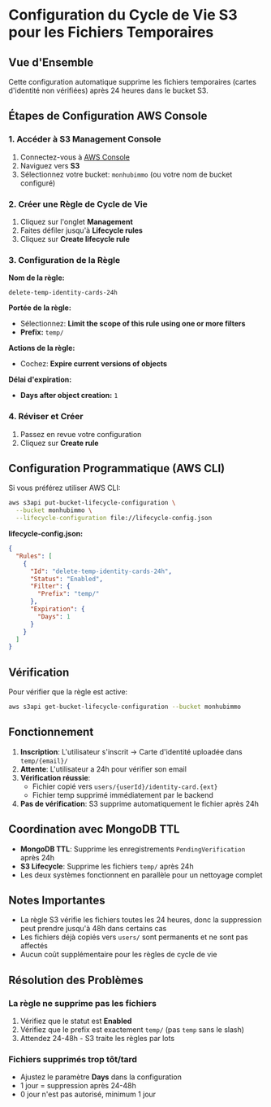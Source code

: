 # Configuration du Cycle de Vie S3 pour les Fichiers Temporaires

## Vue d'Ensemble

Cette configuration automatique supprime les fichiers temporaires (cartes d'identité non vérifiées) après 24 heures dans le bucket S3.

## Étapes de Configuration AWS Console

### 1. Accéder à S3 Management Console

1. Connectez-vous à [AWS Console](https://console.aws.amazon.com/)
2. Naviguez vers **S3**
3. Sélectionnez votre bucket: `monhubimmo` (ou votre nom de bucket configuré)

### 2. Créer une Règle de Cycle de Vie

1. Cliquez sur l'onglet **Management**
2. Faites défiler jusqu'à **Lifecycle rules**
3. Cliquez sur **Create lifecycle rule**

### 3. Configuration de la Règle

**Nom de la règle:**

```
delete-temp-identity-cards-24h
```

**Portée de la règle:**

- Sélectionnez: **Limit the scope of this rule using one or more filters**
- **Prefix:** `temp/`

**Actions de la règle:**

- Cochez: **Expire current versions of objects**

**Délai d'expiration:**

- **Days after object creation:** `1`

### 4. Réviser et Créer

1. Passez en revue votre configuration
2. Cliquez sur **Create rule**

## Configuration Programmatique (AWS CLI)

Si vous préférez utiliser AWS CLI:

```bash
aws s3api put-bucket-lifecycle-configuration \
  --bucket monhubimmo \
  --lifecycle-configuration file://lifecycle-config.json
```

**lifecycle-config.json:**

```json
{
  "Rules": [
    {
      "Id": "delete-temp-identity-cards-24h",
      "Status": "Enabled",
      "Filter": {
        "Prefix": "temp/"
      },
      "Expiration": {
        "Days": 1
      }
    }
  ]
}
```

## Vérification

Pour vérifier que la règle est active:

```bash
aws s3api get-bucket-lifecycle-configuration --bucket monhubimmo
```

## Fonctionnement

1. **Inscription**: L'utilisateur s'inscrit → Carte d'identité uploadée dans `temp/{email}/`
2. **Attente**: L'utilisateur a 24h pour vérifier son email
3. **Vérification réussie**:
   - Fichier copié vers `users/{userId}/identity-card.{ext}`
   - Fichier temp supprimé immédiatement par le backend
4. **Pas de vérification**: S3 supprime automatiquement le fichier après 24h

## Coordination avec MongoDB TTL

- **MongoDB TTL**: Supprime les enregistrements `PendingVerification` après 24h
- **S3 Lifecycle**: Supprime les fichiers `temp/` après 24h
- Les deux systèmes fonctionnent en parallèle pour un nettoyage complet

## Notes Importantes

- La règle S3 vérifie les fichiers toutes les 24 heures, donc la suppression peut prendre jusqu'à 48h dans certains cas
- Les fichiers déjà copiés vers `users/` sont permanents et ne sont pas affectés
- Aucun coût supplémentaire pour les règles de cycle de vie

## Résolution des Problèmes

### La règle ne supprime pas les fichiers

1. Vérifiez que le statut est **Enabled**
2. Vérifiez que le prefix est exactement `temp/` (pas `temp` sans le slash)
3. Attendez 24-48h - S3 traite les règles par lots

### Fichiers supprimés trop tôt/tard

- Ajustez le paramètre **Days** dans la configuration
- 1 jour = suppression après 24-48h
- 0 jour n'est pas autorisé, minimum 1 jour
